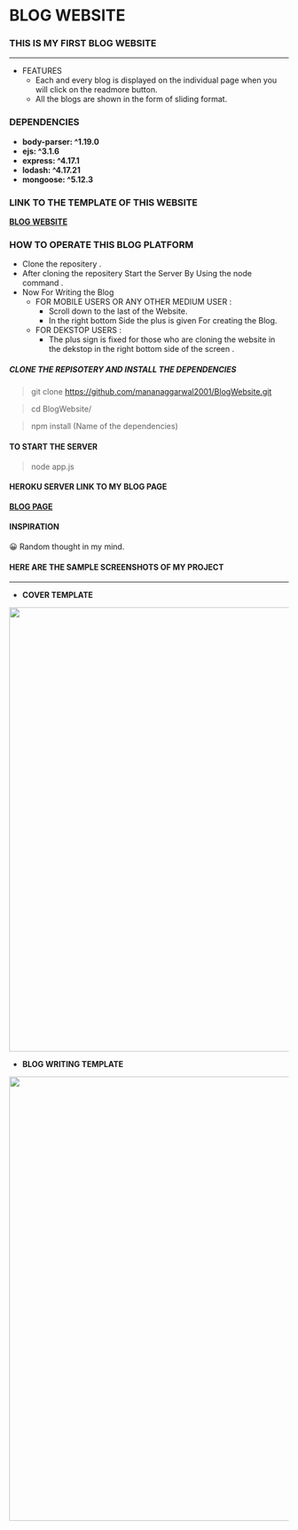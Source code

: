 # BLOG WEBSITE 


### THIS IS MY FIRST BLOG WEBSITE
<HR>


- FEATURES
  + Each and every blog is displayed on the individual page when you 
    will  click on the readmore button.
  + All the blogs are shown in the form of sliding format.

### DEPENDENCIES
- **body-parser: ^1.19.0**
- **ejs: ^3.1.6**
- **express: ^4.17.1**  
- **lodash: ^4.17.21**
- **mongoose: ^5.12.3**  
  
###  LINK TO THE TEMPLATE OF THIS WEBSITE

**[BLOG WEBSITE](https://mananaggarwal2001.github.io/BlogWebsite/)**

### HOW TO OPERATE THIS BLOG PLATFORM 
- Clone the repositery . 
- After cloning the repositery Start the Server By Using the node command .
- Now For Writing the Blog
  + FOR MOBILE USERS OR ANY OTHER MEDIUM USER :
    +  Scroll down to the last of the Website.
    +  In the right bottom Side the plus is given For creating the Blog.
  + FOR DEKSTOP USERS :
    + The plus sign is fixed for those who are cloning the website in the dekstop in the right bottom  side of the screen .
   
  
##### CLONE THE REPISOTERY AND INSTALL THE DEPENDENCIES   
>  git clone https://github.com/mananaggarwal2001/BlogWebsite.git

>  cd BlogWebsite/

> npm install  (Name of the dependencies)

#### TO START THE SERVER
> node app.js

#### HEROKU SERVER LINK TO MY BLOG PAGE

 **[BLOG PAGE](https://anonymousmanan-2001.herokuapp.com/)**

#### INSPIRATION 
😀 Random thought in my mind. 

#### HERE ARE THE SAMPLE SCREENSHOTS OF MY PROJECT
<hr>

- **COVER TEMPLATE**

<img width="800" src = "https://user-images.githubusercontent.com/75381077/111664849-3691c100-8838-11eb-94a9-c316e6374970.PNG">

- **BLOG WRITING  TEMPLATE**


<img width="800" src = "https://user-images.githubusercontent.com/75381077/111665540-d7807c00-8838-11eb-8538-f2f739242653.PNG">
